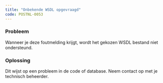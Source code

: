 ```yaml
---
title: "Onbekende WSDL opgevraagd"
code: POSTNL-0053
---
```


<div class="columnLayout single" data-layout="single">
<div class="cell normal" data-type="normal">
<div class="innerCell">
<p><h3>Probleem</h3></p><p>Wanneer je deze foutmelding krijgt, wordt het gekozen WSDL bestand niet ondersteund. </p><p><h3>Oplossing</h3></p><p>Dit wijst op een probleem in de code of database. Neem contact op met je technisch beheerder.</p></div>
</div>
</div>
